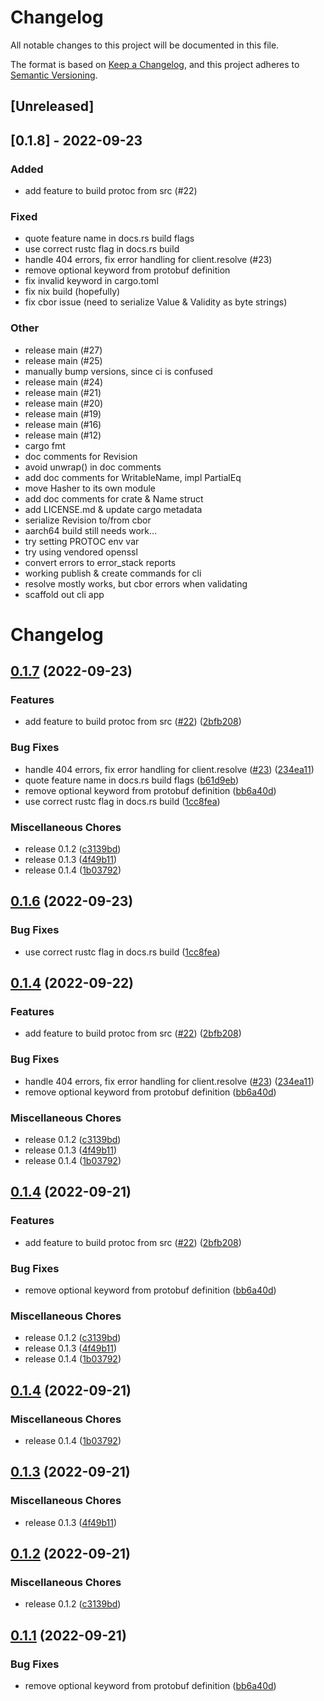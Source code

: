 # Changelog
All notable changes to this project will be documented in this file.

The format is based on [Keep a Changelog](https://keepachangelog.com/en/1.0.0/),
and this project adheres to [Semantic Versioning](https://semver.org/spec/v2.0.0.html).

## [Unreleased]

## [0.1.8] - 2022-09-23

### Added
- add feature to build protoc from src (#22)

### Fixed
- quote feature name in docs.rs build flags
- use correct rustc flag in docs.rs build
- handle 404 errors, fix error handling for client.resolve (#23)
- remove optional keyword from protobuf definition
- fix invalid keyword in cargo.toml
- fix nix build (hopefully)
- fix cbor issue (need to serialize Value & Validity as byte strings)

### Other
- release main (#27)
- release main (#25)
- manually bump versions, since ci is confused
- release main (#24)
- release main (#21)
- release main (#20)
- release main (#19)
- release main (#16)
- release main (#12)
- cargo fmt
- doc comments for Revision
- avoid unwrap() in doc comments
- add doc comments for WritableName, impl PartialEq
- move Hasher to its own module
- add doc comments for crate & Name struct
- add LICENSE.md & update cargo metadata
- serialize Revision to/from cbor
- aarch64 build still needs work...
- try setting PROTOC env var
- try using vendored openssl
- convert errors to error_stack reports
- working publish & create commands for cli
- resolve mostly works, but cbor errors when validating
- scaffold out cli app
# Changelog

## [0.1.7](https://github.com/yusefnapora/w3name-rust-client/compare/w3name-v0.1.6...w3name-v0.1.7) (2022-09-23)


### Features

* add feature to build protoc from src ([#22](https://github.com/yusefnapora/w3name-rust-client/issues/22)) ([2bfb208](https://github.com/yusefnapora/w3name-rust-client/commit/2bfb20822f3c53a9198b58c57b324debec5e721d))


### Bug Fixes

* handle 404 errors, fix error handling for client.resolve ([#23](https://github.com/yusefnapora/w3name-rust-client/issues/23)) ([234ea11](https://github.com/yusefnapora/w3name-rust-client/commit/234ea118efef86c0fa454a3e9f4bbb98e7929ff9))
* quote feature name in docs.rs build flags ([b61d9eb](https://github.com/yusefnapora/w3name-rust-client/commit/b61d9eb24f4092584eb6c8f268a1661a1740cd56))
* remove optional keyword from protobuf definition ([bb6a40d](https://github.com/yusefnapora/w3name-rust-client/commit/bb6a40d9c4cca243db29c846a3655c0ef638e43a))
* use correct rustc flag in docs.rs build ([1cc8fea](https://github.com/yusefnapora/w3name-rust-client/commit/1cc8fead87dd1dbd0720dcc7ff9daee2ff938a2c))


### Miscellaneous Chores

* release 0.1.2 ([c3139bd](https://github.com/yusefnapora/w3name-rust-client/commit/c3139bd7c171400b8523a6e01662405078f63854))
* release 0.1.3 ([4f49b11](https://github.com/yusefnapora/w3name-rust-client/commit/4f49b11cccd6ea813d7643e79ea41add5fb0d88b))
* release 0.1.4 ([1b03792](https://github.com/yusefnapora/w3name-rust-client/commit/1b03792607f5b7a6ce930176c1ae1bb36336c8e1))

## [0.1.6](https://github.com/yusefnapora/w3name-rust-client/compare/w3name-v0.1.5...w3name-v0.1.6) (2022-09-23)


### Bug Fixes

* use correct rustc flag in docs.rs build ([1cc8fea](https://github.com/yusefnapora/w3name-rust-client/commit/1cc8fead87dd1dbd0720dcc7ff9daee2ff938a2c))

## [0.1.4](https://github.com/yusefnapora/w3name-rust-client/compare/w3name-v0.1.4...w3name-v0.1.4) (2022-09-22)


### Features

* add feature to build protoc from src ([#22](https://github.com/yusefnapora/w3name-rust-client/issues/22)) ([2bfb208](https://github.com/yusefnapora/w3name-rust-client/commit/2bfb20822f3c53a9198b58c57b324debec5e721d))


### Bug Fixes

* handle 404 errors, fix error handling for client.resolve ([#23](https://github.com/yusefnapora/w3name-rust-client/issues/23)) ([234ea11](https://github.com/yusefnapora/w3name-rust-client/commit/234ea118efef86c0fa454a3e9f4bbb98e7929ff9))
* remove optional keyword from protobuf definition ([bb6a40d](https://github.com/yusefnapora/w3name-rust-client/commit/bb6a40d9c4cca243db29c846a3655c0ef638e43a))


### Miscellaneous Chores

* release 0.1.2 ([c3139bd](https://github.com/yusefnapora/w3name-rust-client/commit/c3139bd7c171400b8523a6e01662405078f63854))
* release 0.1.3 ([4f49b11](https://github.com/yusefnapora/w3name-rust-client/commit/4f49b11cccd6ea813d7643e79ea41add5fb0d88b))
* release 0.1.4 ([1b03792](https://github.com/yusefnapora/w3name-rust-client/commit/1b03792607f5b7a6ce930176c1ae1bb36336c8e1))

## [0.1.4](https://github.com/yusefnapora/w3name-rust-client/compare/w3name-v0.1.4...w3name-v0.1.4) (2022-09-21)


### Features

* add feature to build protoc from src ([#22](https://github.com/yusefnapora/w3name-rust-client/issues/22)) ([2bfb208](https://github.com/yusefnapora/w3name-rust-client/commit/2bfb20822f3c53a9198b58c57b324debec5e721d))


### Bug Fixes

* remove optional keyword from protobuf definition ([bb6a40d](https://github.com/yusefnapora/w3name-rust-client/commit/bb6a40d9c4cca243db29c846a3655c0ef638e43a))


### Miscellaneous Chores

* release 0.1.2 ([c3139bd](https://github.com/yusefnapora/w3name-rust-client/commit/c3139bd7c171400b8523a6e01662405078f63854))
* release 0.1.3 ([4f49b11](https://github.com/yusefnapora/w3name-rust-client/commit/4f49b11cccd6ea813d7643e79ea41add5fb0d88b))
* release 0.1.4 ([1b03792](https://github.com/yusefnapora/w3name-rust-client/commit/1b03792607f5b7a6ce930176c1ae1bb36336c8e1))

## [0.1.4](https://github.com/yusefnapora/w3name-rust-client/compare/w3name-v0.1.3...w3name-v0.1.4) (2022-09-21)


### Miscellaneous Chores

* release 0.1.4 ([1b03792](https://github.com/yusefnapora/w3name-rust-client/commit/1b03792607f5b7a6ce930176c1ae1bb36336c8e1))

## [0.1.3](https://github.com/yusefnapora/w3name-rust-client/compare/w3name-v0.1.2...w3name-v0.1.3) (2022-09-21)


### Miscellaneous Chores

* release 0.1.3 ([4f49b11](https://github.com/yusefnapora/w3name-rust-client/commit/4f49b11cccd6ea813d7643e79ea41add5fb0d88b))

## [0.1.2](https://github.com/yusefnapora/w3name-rust-client/compare/w3name-v0.1.1...w3name-v0.1.2) (2022-09-21)


### Miscellaneous Chores

* release 0.1.2 ([c3139bd](https://github.com/yusefnapora/w3name-rust-client/commit/c3139bd7c171400b8523a6e01662405078f63854))

## [0.1.1](https://github.com/yusefnapora/w3name-rust-client/compare/w3name-v0.1.0...w3name-v0.1.1) (2022-09-21)


### Bug Fixes

* remove optional keyword from protobuf definition ([bb6a40d](https://github.com/yusefnapora/w3name-rust-client/commit/bb6a40d9c4cca243db29c846a3655c0ef638e43a))
